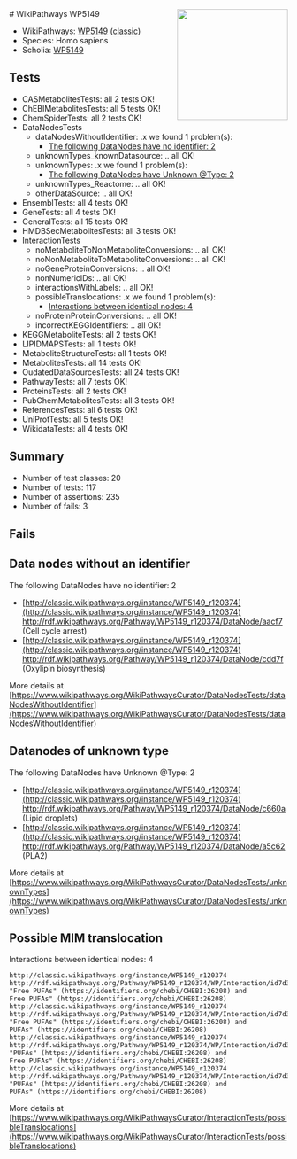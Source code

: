 <img style="float: right; width: 200px" src="https://upload.wikimedia.org/wikipedia/commons/thumb/8/83/Wplogo_with_text_500.png/640px-Wplogo_with_text_500.png" />
# WikiPathways WP5149

* WikiPathways: [WP5149](https://wikipathways.org/pathways/WP5149) ([classic](https://classic.wikipathways.org/instance/WP5149))
* Species: Homo sapiens
* Scholia: [WP5149](https://scholia.toolforge.org/wikipathways/WP5149)
## Tests
* CASMetabolitesTests: all 2 tests OK!
* ChEBIMetabolitesTests: all 5 tests OK!
* ChemSpiderTests: all 2 tests OK!
* DataNodesTests
    * dataNodesWithoutIdentifier: .x we found 1 problem(s):
        * [The following DataNodes have no identifier: 2](#d2d32fa1)
    * unknownTypes_knownDatasource: .. all OK!
    * unknownTypes: .x we found 1 problem(s):
        * [The following DataNodes have Unknown @Type: 2](#839973e0)
    * unknownTypes_Reactome: .. all OK!
    * otherDataSource: .. all OK!
* EnsemblTests: all 4 tests OK!
* GeneTests: all 4 tests OK!
* GeneralTests: all 15 tests OK!
* HMDBSecMetabolitesTests: all 3 tests OK!
* InteractionTests
    * noMetaboliteToNonMetaboliteConversions: .. all OK!
    * noNonMetaboliteToMetaboliteConversions: .. all OK!
    * noGeneProteinConversions: .. all OK!
    * nonNumericIDs: .. all OK!
    * interactionsWithLabels: .. all OK!
    * possibleTranslocations: .x we found 1 problem(s):
        * [Interactions between identical nodes: 4](#1c118209)
    * noProteinProteinConversions: .. all OK!
    * incorrectKEGGIdentifiers: .. all OK!
* KEGGMetaboliteTests: all 2 tests OK!
* LIPIDMAPSTests: all 1 tests OK!
* MetaboliteStructureTests: all 1 tests OK!
* MetabolitesTests: all 14 tests OK!
* OudatedDataSourcesTests: all 24 tests OK!
* PathwayTests: all 7 tests OK!
* ProteinsTests: all 2 tests OK!
* PubChemMetabolitesTests: all 3 tests OK!
* ReferencesTests: all 6 tests OK!
* UniProtTests: all 5 tests OK!
* WikidataTests: all 4 tests OK!


## Summary

* Number of test classes: 20
* Number of tests: 117
* Number of assertions: 235
* Number of fails: 3

## Fails

<a name="d2d32fa1" />

## Data nodes without an identifier

The following DataNodes have no identifier: 2

* [http://classic.wikipathways.org/instance/WP5149_r120374](http://classic.wikipathways.org/instance/WP5149_r120374) http://rdf.wikipathways.org/Pathway/WP5149_r120374/DataNode/aacf7 (Cell cycle
arrest)
* [http://classic.wikipathways.org/instance/WP5149_r120374](http://classic.wikipathways.org/instance/WP5149_r120374) http://rdf.wikipathways.org/Pathway/WP5149_r120374/DataNode/cdd7f (Oxylipin
biosynthesis)


More details at [https://www.wikipathways.org/WikiPathwaysCurator/DataNodesTests/dataNodesWithoutIdentifier](https://www.wikipathways.org/WikiPathwaysCurator/DataNodesTests/dataNodesWithoutIdentifier)

<a name="839973e0" />

## Datanodes of unknown type

The following DataNodes have Unknown @Type: 2

* [http://classic.wikipathways.org/instance/WP5149_r120374](http://classic.wikipathways.org/instance/WP5149_r120374) http://rdf.wikipathways.org/Pathway/WP5149_r120374/DataNode/c660a (Lipid droplets)
* [http://classic.wikipathways.org/instance/WP5149_r120374](http://classic.wikipathways.org/instance/WP5149_r120374) http://rdf.wikipathways.org/Pathway/WP5149_r120374/DataNode/a5c62 (PLA2)


More details at [https://www.wikipathways.org/WikiPathwaysCurator/DataNodesTests/unknownTypes](https://www.wikipathways.org/WikiPathwaysCurator/DataNodesTests/unknownTypes)

<a name="1c118209" />

## Possible MIM translocation

Interactions between identical nodes: 4
```
http://classic.wikipathways.org/instance/WP5149_r120374 http://rdf.wikipathways.org/Pathway/WP5149_r120374/WP/Interaction/id7d3c36af "Free PUFAs" (https://identifiers.org/chebi/CHEBI:26208) and 
Free PUFAs" (https://identifiers.org/chebi/CHEBI:26208)
http://classic.wikipathways.org/instance/WP5149_r120374 http://rdf.wikipathways.org/Pathway/WP5149_r120374/WP/Interaction/id7d3c36af "Free PUFAs" (https://identifiers.org/chebi/CHEBI:26208) and 
PUFAs" (https://identifiers.org/chebi/CHEBI:26208)
http://classic.wikipathways.org/instance/WP5149_r120374 http://rdf.wikipathways.org/Pathway/WP5149_r120374/WP/Interaction/id7d3c36af "PUFAs" (https://identifiers.org/chebi/CHEBI:26208) and 
Free PUFAs" (https://identifiers.org/chebi/CHEBI:26208)
http://classic.wikipathways.org/instance/WP5149_r120374 http://rdf.wikipathways.org/Pathway/WP5149_r120374/WP/Interaction/id7d3c36af "PUFAs" (https://identifiers.org/chebi/CHEBI:26208) and 
PUFAs" (https://identifiers.org/chebi/CHEBI:26208)
```

More details at [https://www.wikipathways.org/WikiPathwaysCurator/InteractionTests/possibleTranslocations](https://www.wikipathways.org/WikiPathwaysCurator/InteractionTests/possibleTranslocations)

